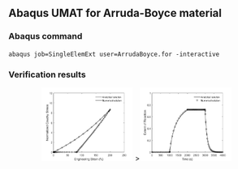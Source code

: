 ## Abaqus UMAT for Arruda-Boyce material

### Abaqus command
```
abaqus job=SingleElemExt user=ArrudaBoyce.for -interactive
```

### Verification results
<div align=center>
<img src="https://github.com/brightfrank1999/abaqus-umat/blob/main/LASMP/img/StrainStressCurve.jpg" width="180" height="145"/>
 ><img src="https://github.com/brightfrank1999/abaqus-umat/blob/main/LASMP/img/ExtentofReaction.jpg" width="180" height="145">
<div>
